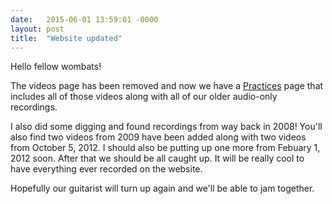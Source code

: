 ```yaml
---
date:   2015-06-01 13:59:01 -0000
layout: post
title:  "Website updated"
---
```

Hello fellow wombats!

The videos page has been removed and now we have a [Practices](/practices) page that includes all of those videos along with all of our older audio-only recordings.

I also did some digging and found recordings from way back in 2008! You'll also find two videos from 2009 have been added along with two videos from October 5, 2012. I should also be putting up one more from Febuary 1, 2012 soon. After that we should be all caught up. It will be really cool to have everything ever recorded on the website.

Hopefully our guitarist will turn up again and we'll be able to jam together.
